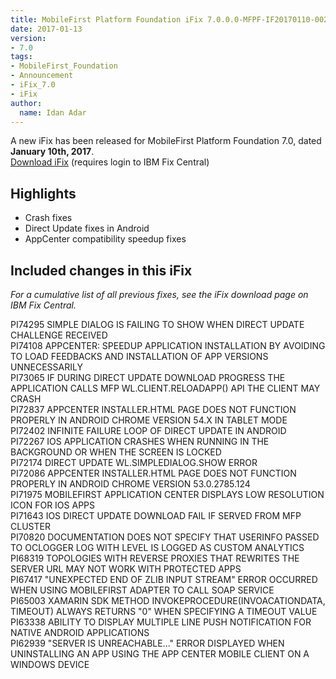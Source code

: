 ```yaml
---
title: MobileFirst Platform Foundation iFix 7.0.0.0-MFPF-IF20170110-0021 released
date: 2017-01-13
version:
- 7.0
tags:
- MobileFirst_Foundation
- Announcement
- iFix_7.0
- iFix
author:
  name: Idan Adar
---
```

A new iFix has been released for MobileFirst Platform Foundation 7.0, dated **January 10th, 2017**.  
[Download iFix](http://www.ibm.com/support/fixcentral/swg/quickorder?parent=ibm%7EOther%2Bsoftware&product=ibm/Other+software/IBM+MobileFirst+Platform+Foundation&release=7.0.0.0&platform=All&function=all&source=fc) (requires login to IBM Fix Central)

## Highlights
* Crash fixes
* Direct Update fixes in Android
* AppCenter compatibility speedup fixes


## Included changes in this iFix
*For a cumulative list of all previous fixes, see the iFix download page on IBM Fix Central.*

PI74295 SIMPLE DIALOG IS FAILING TO SHOW WHEN DIRECT UPDATE CHALLENGE RECEIVED  
PI74108 APPCENTER: SPEEDUP APPLICATION INSTALLATION BY AVOIDING TO LOAD FEEDBACKS AND INSTALLATION OF APP VERSIONS UNNECESSARILY  
PI73065 IF DURING DIRECT UPDATE DOWNLOAD PROGRESS THE APPLICATION CALLS MFP WL.CLIENT.RELOADAPP() API THE CLIENT MAY CRASH  
PI72837 APPCENTER INSTALLER.HTML PAGE DOES NOT FUNCTION PROPERLY IN ANDROID CHROME VERSION 54.X IN TABLET MODE  
PI72402 INFINITE FAILURE LOOP OF DIRECT UPDATE IN ANDROID  
PI72267 IOS APPLICATION CRASHES WHEN RUNNING IN THE BACKGROUND OR WHEN THE SCREEN IS LOCKED  
PI72174 DIRECT UPDATE WL.SIMPLEDIALOG.SHOW ERROR  
PI72086 APPCENTER INSTALLER.HTML PAGE DOES NOT FUNCTION PROPERLY IN ANDROID CHROME VERSION 53.0.2785.124  
PI71975 MOBILEFIRST APPLICATION CENTER DISPLAYS LOW RESOLUTION ICON FOR IOS APPS  
PI71643 IOS DIRECT UPDATE DOWNLOAD FAIL IF SERVED FROM MFP CLUSTER  
PI70820 DOCUMENTATION DOES NOT SPECIFY THAT USERINFO PASSED TO OCLOGGER LOG WITH LEVEL IS LOGGED AS CUSTOM ANALYTICS  
PI68319 TOPOLOGIES WITH REVERSE PROXIES THAT REWRITES THE SERVER URL MAY NOT WORK WITH PROTECTED APPS  
PI67417 "UNEXPECTED END OF ZLIB INPUT STREAM" ERROR OCCURRED WHEN USING MOBILEFIRST ADAPTER TO CALL SOAP SERVICE  
PI65003 XAMARIN SDK METHOD INVOKEPROCEDURE(INVOACATIONDATA, TIMEOUT) ALWAYS RETURNS "0" WHEN SPECIFYING A TIMEOUT VALUE  
PI63338 ABILITY TO DISPLAY MULTIPLE LINE PUSH NOTIFICATION FOR NATIVE ANDROID APPLICATIONS  
PI62939 "SERVER IS UNREACHABLE..." ERROR DISPLAYED WHEN UNINSTALLING AN APP USING THE APP CENTER MOBILE CLIENT ON A WINDOWS DEVICE  
